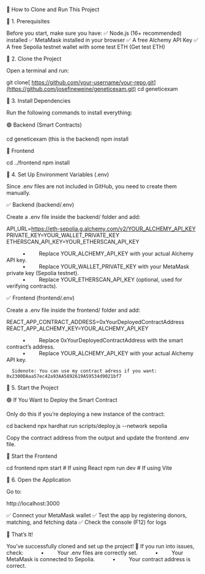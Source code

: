 
🚀 How to Clone and Run This Project

📌 1. Prerequisites

Before you start, make sure you have:
✅ Node.js (16+ recommended) installed
✅ MetaMask installed in your browser
✅ A free Alchemy API Key 
✅ A free Sepolia testnet wallet with some test ETH (Get test ETH)

📌 2. Clone the Project

Open a terminal and run:

git clone[ https://github.com/your-username/your-repo.git](https://github.com/josefineweine/geneticexam.git)
cd geneticexam


📌 3. Install Dependencies

Run the following commands to install everything:

🟢 Backend (Smart Contracts)

cd geneticexam (this is the backend)
npm install

🔵 Frontend

cd ../frontend
npm install

📌 4. Set Up Environment Variables (.env)

Since .env files are not included in GitHub, you need to create them manually.

✅ Backend (backend/.env)

Create a .env file inside the backend/ folder and add:

API_URL=https://eth-sepolia.g.alchemy.com/v2/YOUR_ALCHEMY_API_KEY<br>
PRIVATE_KEY=YOUR_WALLET_PRIVATE_KEY<br>
ETHERSCAN_API_KEY=YOUR_ETHERSCAN_API_KEY<br>

      •     Replace YOUR_ALCHEMY_API_KEY with your actual Alchemy API key.<br>
      •     Replace YOUR_WALLET_PRIVATE_KEY with your MetaMask private key (Sepolia testnet).<br>
      •     Replace YOUR_ETHERSCAN_API_KEY (optional, used for verifying contracts).<br>

✅ Frontend (frontend/.env)

Create a .env file inside the frontend/ folder and add:

REACT_APP_CONTRACT_ADDRESS=0xYourDeployedContractAddress<br>
REACT_APP_ALCHEMY_KEY=YOUR_ALCHEMY_API_KEY<br>

      •     Replace 0xYourDeployedContractAddress with the smart contract’s address.<br>
      •     Replace YOUR_ALCHEMY_API_KEY with your actual Alchemy API key.<br>


      Sidenote: You can use my contract adress if you want: 0x2300DAaa57ec42a93AA5892619A59534d9021bf7

📌 5. Start the Project

🟢 If You Want to Deploy the Smart Contract

Only do this if you’re deploying a new instance of the contract:

cd backend
npx hardhat run scripts/deploy.js --network sepolia

Copy the contract address from the output and update the frontend .env file.

🔵 Start the Frontend

cd frontend
npm start  # If using React
npm run dev  # If using Vite

📌 6. Open the Application

Go to:

http://localhost:3000

✅ Connect your MetaMask wallet
✅ Test the app by registering donors, matching, and fetching data
✅ Check the console (F12) for logs

🎉 That’s It!

You’ve successfully cloned and set up the project! 🚀
If you run into issues, check:
      •     Your .env files are correctly set.
      •     Your MetaMask is connected to Sepolia.
      •     Your contract address is correct.
